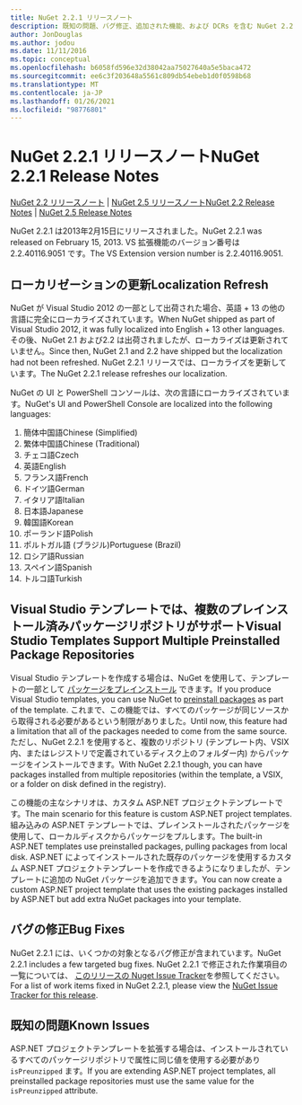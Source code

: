 ```yaml
---
title: NuGet 2.2.1 リリースノート
description: 既知の問題、バグ修正、追加された機能、および DCRs を含む NuGet 2.2.1 のリリースノート。
author: JonDouglas
ms.author: jodou
ms.date: 11/11/2016
ms.topic: conceptual
ms.openlocfilehash: b6058fd596e32d38042aa75027640a5e5baca472
ms.sourcegitcommit: ee6c3f203648a5561c809db54ebeb1d0f0598b68
ms.translationtype: MT
ms.contentlocale: ja-JP
ms.lasthandoff: 01/26/2021
ms.locfileid: "98776801"
---
```

# <a name="nuget-221-release-notes"></a><span data-ttu-id="3c121-103">NuGet 2.2.1 リリースノート</span><span class="sxs-lookup"><span data-stu-id="3c121-103">NuGet 2.2.1 Release Notes</span></span>

<span data-ttu-id="3c121-104">[NuGet 2.2 リリースノート](../release-notes/nuget-2.2.md)  | [NuGet 2.5 リリースノート](../release-notes/nuget-2.5.md)</span><span class="sxs-lookup"><span data-stu-id="3c121-104">[NuGet 2.2 Release Notes](../release-notes/nuget-2.2.md) | [NuGet 2.5 Release Notes](../release-notes/nuget-2.5.md)</span></span>

<span data-ttu-id="3c121-105">NuGet 2.2.1 は2013年2月15日にリリースされました。</span><span class="sxs-lookup"><span data-stu-id="3c121-105">NuGet 2.2.1 was released on February 15, 2013.</span></span>  <span data-ttu-id="3c121-106">VS 拡張機能のバージョン番号は2.2.40116.9051 です。</span><span class="sxs-lookup"><span data-stu-id="3c121-106">The VS Extension version number is 2.2.40116.9051.</span></span>

## <a name="localization-refresh"></a><span data-ttu-id="3c121-107">ローカリゼーションの更新</span><span class="sxs-lookup"><span data-stu-id="3c121-107">Localization Refresh</span></span>
<span data-ttu-id="3c121-108">NuGet が Visual Studio 2012 の一部として出荷された場合、英語 + 13 の他の言語に完全にローカライズされています。</span><span class="sxs-lookup"><span data-stu-id="3c121-108">When NuGet shipped as part of Visual Studio 2012, it was fully localized into English + 13 other languages.</span></span>  <span data-ttu-id="3c121-109">その後、NuGet 2.1 および2.2 は出荷されましたが、ローカライズは更新されていません。</span><span class="sxs-lookup"><span data-stu-id="3c121-109">Since then, NuGet 2.1 and 2.2 have shipped but the localization had not been refreshed.</span></span>  <span data-ttu-id="3c121-110">NuGet 2.2.1 リリースでは、ローカライズを更新しています。</span><span class="sxs-lookup"><span data-stu-id="3c121-110">The NuGet 2.2.1 release refreshes our localization.</span></span>

<span data-ttu-id="3c121-111">NuGet の UI と PowerShell コンソールは、次の言語にローカライズされています。</span><span class="sxs-lookup"><span data-stu-id="3c121-111">NuGet's UI and PowerShell Console are localized into the following languages:</span></span>

1. <span data-ttu-id="3c121-112">簡体中国語</span><span class="sxs-lookup"><span data-stu-id="3c121-112">Chinese (Simplified)</span></span>
1. <span data-ttu-id="3c121-113">繁体中国語</span><span class="sxs-lookup"><span data-stu-id="3c121-113">Chinese (Traditional)</span></span>
1. <span data-ttu-id="3c121-114">チェコ語</span><span class="sxs-lookup"><span data-stu-id="3c121-114">Czech</span></span>
1. <span data-ttu-id="3c121-115">英語</span><span class="sxs-lookup"><span data-stu-id="3c121-115">English</span></span>
1. <span data-ttu-id="3c121-116">フランス語</span><span class="sxs-lookup"><span data-stu-id="3c121-116">French</span></span>
1. <span data-ttu-id="3c121-117">ドイツ語</span><span class="sxs-lookup"><span data-stu-id="3c121-117">German</span></span>
1. <span data-ttu-id="3c121-118">イタリア語</span><span class="sxs-lookup"><span data-stu-id="3c121-118">Italian</span></span>
1. <span data-ttu-id="3c121-119">日本語</span><span class="sxs-lookup"><span data-stu-id="3c121-119">Japanese</span></span>
1. <span data-ttu-id="3c121-120">韓国語</span><span class="sxs-lookup"><span data-stu-id="3c121-120">Korean</span></span>
1. <span data-ttu-id="3c121-121">ポーランド語</span><span class="sxs-lookup"><span data-stu-id="3c121-121">Polish</span></span>
1. <span data-ttu-id="3c121-122">ポルトガル語 (ブラジル)</span><span class="sxs-lookup"><span data-stu-id="3c121-122">Portuguese (Brazil)</span></span>
1. <span data-ttu-id="3c121-123">ロシア語</span><span class="sxs-lookup"><span data-stu-id="3c121-123">Russian</span></span>
1. <span data-ttu-id="3c121-124">スペイン語</span><span class="sxs-lookup"><span data-stu-id="3c121-124">Spanish</span></span>
1. <span data-ttu-id="3c121-125">トルコ語</span><span class="sxs-lookup"><span data-stu-id="3c121-125">Turkish</span></span>

## <a name="visual-studio-templates-support-multiple-preinstalled-package-repositories"></a><span data-ttu-id="3c121-126">Visual Studio テンプレートでは、複数のプレインストール済みパッケージリポジトリがサポート</span><span class="sxs-lookup"><span data-stu-id="3c121-126">Visual Studio Templates Support Multiple Preinstalled Package Repositories</span></span>
<span data-ttu-id="3c121-127">Visual Studio テンプレートを作成する場合は、NuGet を使用して、テンプレートの一部として [パッケージをプレインストール](../visual-studio-extensibility/visual-studio-templates.md) できます。</span><span class="sxs-lookup"><span data-stu-id="3c121-127">If you produce Visual Studio templates, you can use NuGet to [preinstall packages](../visual-studio-extensibility/visual-studio-templates.md) as part of the template.</span></span>  <span data-ttu-id="3c121-128">これまで、この機能では、すべてのパッケージが同じソースから取得される必要があるという制限がありました。</span><span class="sxs-lookup"><span data-stu-id="3c121-128">Until now, this feature had a limitation that all of the packages needed to come from the same source.</span></span>  <span data-ttu-id="3c121-129">ただし、NuGet 2.2.1 を使用すると、複数のリポジトリ (テンプレート内、VSIX 内、またはレジストリで定義されているディスク上のフォルダー内) からパッケージをインストールできます。</span><span class="sxs-lookup"><span data-stu-id="3c121-129">With NuGet 2.2.1 though, you can have packages installed from multiple repositories (within the template, a VSIX, or a folder on disk defined in the registry).</span></span>

<span data-ttu-id="3c121-130">この機能の主なシナリオは、カスタム ASP.NET プロジェクトテンプレートです。</span><span class="sxs-lookup"><span data-stu-id="3c121-130">The main scenario for this feature is custom ASP.NET project templates.</span></span>  <span data-ttu-id="3c121-131">組み込みの ASP.NET テンプレートでは、プレインストールされたパッケージを使用して、ローカルディスクからパッケージをプルします。</span><span class="sxs-lookup"><span data-stu-id="3c121-131">The built-in ASP.NET templates use preinstalled packages, pulling packages from local disk.</span></span>  <span data-ttu-id="3c121-132">ASP.NET によってインストールされた既存のパッケージを使用するカスタム ASP.NET プロジェクトテンプレートを作成できるようになりましたが、テンプレートに追加の NuGet パッケージを追加できます。</span><span class="sxs-lookup"><span data-stu-id="3c121-132">You can now create a custom ASP.NET project template that uses the existing packages installed by ASP.NET but add extra NuGet packages into your template.</span></span>

## <a name="bug-fixes"></a><span data-ttu-id="3c121-133">バグの修正</span><span class="sxs-lookup"><span data-stu-id="3c121-133">Bug Fixes</span></span>
<span data-ttu-id="3c121-134">NuGet 2.2.1 には、いくつかの対象となるバグ修正が含まれています。</span><span class="sxs-lookup"><span data-stu-id="3c121-134">NuGet 2.2.1 includes a few targeted bug fixes.</span></span> <span data-ttu-id="3c121-135">NuGet 2.2.1 で修正された作業項目の一覧については、 [このリリースの Nuget Issue Tracker](http://nuget.codeplex.com/workitem/list/advanced?keyword=&status=Closed&type=All&priority=All&release=NuGet%202.2.1&assignedTo=All&component=All&sortField=LastUpdatedDate&sortDirection=Descending&page=0)を参照してください。</span><span class="sxs-lookup"><span data-stu-id="3c121-135">For a list of work items fixed in NuGet 2.2.1, please view the [NuGet Issue Tracker for this release](http://nuget.codeplex.com/workitem/list/advanced?keyword=&status=Closed&type=All&priority=All&release=NuGet%202.2.1&assignedTo=All&component=All&sortField=LastUpdatedDate&sortDirection=Descending&page=0).</span></span>


## <a name="known-issues"></a><span data-ttu-id="3c121-136">既知の問題</span><span class="sxs-lookup"><span data-stu-id="3c121-136">Known Issues</span></span>

<span data-ttu-id="3c121-137">ASP.NET プロジェクトテンプレートを拡張する場合は、インストールされているすべてのパッケージリポジトリで属性に同じ値を使用する必要があり `isPreunzipped` ます。</span><span class="sxs-lookup"><span data-stu-id="3c121-137">If you are extending ASP.NET project templates, all preinstalled package repositories must use the same value for the `isPreunzipped` attribute.</span></span>
